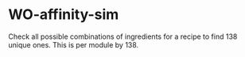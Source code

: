 # WO-affinity-sim
Check all possible combinations of ingredients for a recipe to find 138 unique ones. This is per module by 138.
